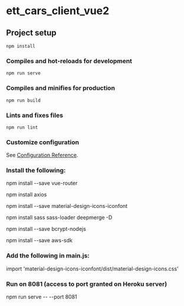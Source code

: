 # ett_cars_client_vue2

## Project setup
```
npm install
```

### Compiles and hot-reloads for development
```
npm run serve
```

### Compiles and minifies for production
```
npm run build
```

### Lints and fixes files
```
npm run lint
```

### Customize configuration
See [Configuration Reference](https://cli.vuejs.org/config/).

### Install the following:

npm install --save vue-router

npm install axios

npm install --save material-design-icons-iconfont

npm install sass sass-loader deepmerge -D

npm install --save bcrypt-nodejs

npm install --save aws-sdk

### Add the following in main.js:

import 'material-design-icons-iconfont/dist/material-design-icons.css'


### Run on 8081 (access to port granted on Heroku server)

npm run serve -- --port 8081

